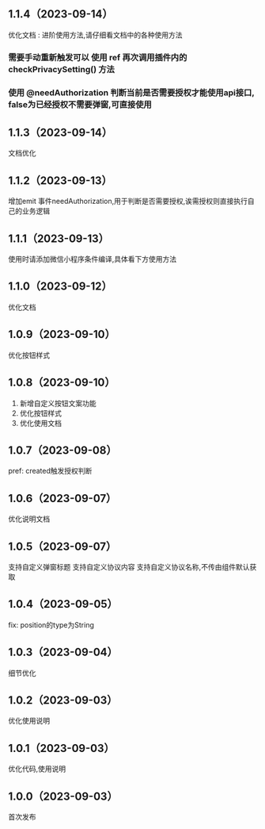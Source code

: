 ## 1.1.4（2023-09-14）
优化文档 : 进阶使用方法,请仔细看文档中的各种使用方法   

### 需要手动重新触发可以 使用 ref 再次调用插件内的  checkPrivacySetting() 方法   

### 使用 @needAuthorization 判断当前是否需要授权才能使用api接口, false为已经授权不需要弹窗,可直接使用
## 1.1.3（2023-09-14）
文档优化
## 1.1.2（2023-09-13）
增加emit 事件needAuthorization,用于判断是否需要授权,诶需授权则直接执行自己的业务逻辑
## 1.1.1（2023-09-13）
使用时请添加微信小程序条件编译,具体看下方使用方法
## 1.1.0（2023-09-12）
优化文档
## 1.0.9（2023-09-10）
优化按钮样式
## 1.0.8（2023-09-10）
1. 新增自定义按钮文案功能   
2. 优化按钮样式   
3. 优化使用文档    
## 1.0.7（2023-09-08）
pref: created触发授权判断
## 1.0.6（2023-09-07）
优化说明文档
## 1.0.5（2023-09-07）
支持自定义弹窗标题
支持自定义协议内容
支持自定义协议名称,不传由组件默认获取
## 1.0.4（2023-09-05）
fix: position的type为String
## 1.0.3（2023-09-04）
细节优化
## 1.0.2（2023-09-03）
优化使用说明
## 1.0.1（2023-09-03）
优化代码,使用说明
## 1.0.0（2023-09-03）
首次发布
